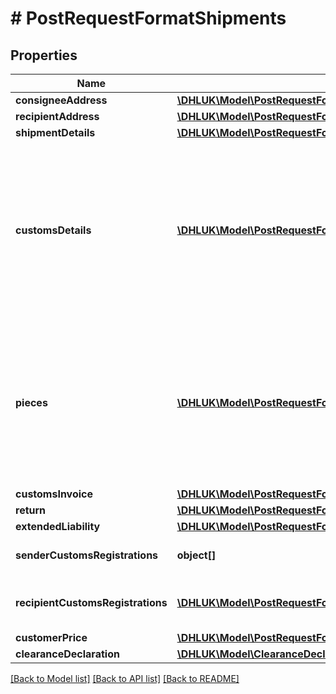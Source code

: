 # # PostRequestFormatShipments

## Properties

Name | Type | Description | Notes
------------ | ------------- | ------------- | -------------
**consigneeAddress** | [**\DHLUK\Model\PostRequestFormatConsigneeAddress**](PostRequestFormatConsigneeAddress.md) |  |
**recipientAddress** | [**\DHLUK\Model\PostRequestFormatRecipientAddress**](PostRequestFormatRecipientAddress.md) |  | [optional]
**shipmentDetails** | [**\DHLUK\Model\PostRequestFormatShipmentDetails**](PostRequestFormatShipmentDetails.md) |  |
**customsDetails** | [**\DHLUK\Model\PostRequestFormatCustomsDetails[]**](PostRequestFormatCustomsDetails.md) | Customs details for all commodities contained in shipment. Only applicable if orderedProduct is an International Product. Recommended to provide customs at shipment level. | [optional]
**pieces** | [**\DHLUK\Model\PostRequestFormatPieces[]**](PostRequestFormatPieces.md) | One or more pieces which constitute a shipment. Each piece is the physical box/parcel using its own tracking number, label, ID, list of commodities, VAS. | [optional]
**customsInvoice** | [**\DHLUK\Model\PostRequestFormatCustomsInvoice**](PostRequestFormatCustomsInvoice.md) |  | [optional]
**return** | [**\DHLUK\Model\PostRequestFormatReturn**](PostRequestFormatReturn.md) |  | [optional]
**extendedLiability** | [**\DHLUK\Model\PostRequestFormatExtendedLiability**](PostRequestFormatExtendedLiability.md) |  | [optional]
**senderCustomsRegistrations** | **object[]** | An array of customs registrations | [optional]
**recipientCustomsRegistrations** | [**\DHLUK\Model\PostRequestFormatRecipientCustomsRegistrations[]**](PostRequestFormatRecipientCustomsRegistrations.md) | An array of recipient customs registrations | [optional]
**customerPrice** | [**\DHLUK\Model\PostRequestFormatCustomerPrice**](PostRequestFormatCustomerPrice.md) |  | [optional]
**clearanceDeclaration** | [**\DHLUK\Model\ClearanceDeclaration**](ClearanceDeclaration.md) |  | [optional]

[[Back to Model list]](../../README.md#models) [[Back to API list]](../../README.md#endpoints) [[Back to README]](../../README.md)
